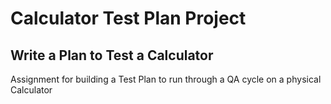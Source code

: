 # Calculator Test Plan Project
## Write a Plan to Test a Calculator
Assignment for building a Test Plan to run through a QA cycle on a physical Calculator
